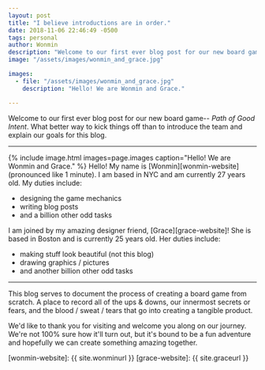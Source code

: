 ```yaml
---
layout: post
title: "I believe introductions are in order."
date: 2018-11-06 22:46:49 -0500
tags: personal
author: Wonmin
description: "Welcome to our first ever blog post for our new board game--Path of Good Intent. What better way to kick things off than to introduce the team and explain our goals for this blog."
image: "/assets/images/wonmin_and_grace.jpg"

images:
  - file: "/assets/images/wonmin_and_grace.jpg"
    description: "Hello! We are Wonmin and Grace."

---
```


Welcome to our first ever blog post for our new board game-- _Path of Good Intent_. What better way to kick things off than to introduce the team and explain our goals for this blog.

---

{% include image.html images=page.images caption="Hello! We are Wonmin and Grace." %}
Hello! My name is [Wonmin][wonmin-website] (pronounced like 1 minute). I am based in NYC and am currently 27 years old. My duties include:

* designing the game mechanics
* writing blog posts
* and a billion other odd tasks

I am joined by my amazing designer friend, [Grace][grace-website]! She is based in Boston and is currently 25 years old. Her duties include:

* making stuff look beautiful (not this blog)
* drawing graphics / pictures
* and another billion other odd tasks

---

This blog serves to document the process of creating a board game from scratch. A place to record all of the ups & downs, our innermost secrets or fears, and the blood / sweat / tears that go into creating a tangible product.

We'd like to thank you for visiting and welcome you along on our journey. We're not 100% sure how it'll turn out, but it's bound to be a fun adventure and hopefully we can create something amazing together.

[wonmin-website]: {{ site.wonminurl }}
[grace-website]: {{ site.graceurl }}
